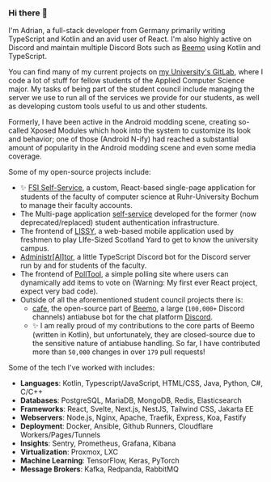 ### Hi there 👋

I'm Adrian, a full-stack developer from Germany primarily writing TypeScript and Kotlin and an avid user of React. I'm also highly active on Discord and maintain multiple Discord Bots such as [Beemo](https://beemo.gg/) using Kotlin and TypeScript.

You can find many of my current projects on [my University's GitLab](https://gitlab.ruhr-uni-bochum.de/__), where I code a lot of stuff for fellow students of the Applied Computer Science major. My tasks of being part of the student council include managing the server we use to run all of the services we provide for our students, as well as developing custom tools useful to us and other students.

Formerly, I have been active in the Android modding scene, creating so-called Xposed Modules which hook into the system to customize its look and behavior; one of those (Android N-ify) had reached a substantial amount of popularity in the Android modding scene and even some media coverage.

Some of my open-source projects include:

- ✨ [FSI Self-Service](https://gitlab.ruhr-uni-bochum.de/fsi/idm/self-service-frontend), a custom, React-based single-page application for students of the faculty of computer science at Ruhr-University Bochum to manage their faculty accounts.
- The Multi-page application [self-service](https://gitlab.ruhr-uni-bochum.de/fs-ai/fsr/src/user-self-service) developed for the former (now deprecated/replaced) student authentication infrastructure.
- The frontend of [LISSY](https://gitlab.ruhr-uni-bochum.de/fs-ai/fsr/src/lissy/frontend), a web-based mobile application used by freshmen to play LIfe-Sized Scotland Yard to get to know the university campus.
- [Administr\[AI\]tor](https://gitlab.ruhr-uni-bochum.de/fs-ai/fsr/src/administraitor), a little TypeScript Discord bot for the Discord server run by and for students of the faculty.
- The frontend of [PollTool](https://gitlab.ruhr-uni-bochum.de/fs-ai/fsr/src/polltool/polltool-v2/-/tree/master/frontend/polltool), a simple polling site where users can dynamically add items to vote on (Warning: My first ever React project, expect very bad code).
- Outside of all the aforementioned student council projects there is:
  - [cafe](https://github.com/beemobot/cafe), the open-source part of [Beemo](https://beemo.gg/), a large (`100,000+` Discord channels) antiabuse bot for the chat platform [Discord](https://discord.com/).
  - ✨ I am really proud of my contributions to the core parts of Beemo (written in Kotlin), but unfortunately, they are closed-source due to the sensitive nature of antiabuse handling. So far, I have contributed more than `50,000` changes in over `179` pull requests!

Some of the tech I've worked with includes:
- **Languages**: Kotlin, Typescript/JavaScript, HTML/CSS, Java, Python, C#, C/C++
- **Databases**: PostgreSQL, MariaDB, MongoDB, Redis, Elasticsearch
- **Frameworks**: React, Svelte, Next.js, NestJS, Tailwind CSS, Jakarta EE
- **Webservers**: Node.js, Nginx, Apache, Traefik, Express, Koa, Fastify
- **Deployment**: Docker, Ansible, Github Runners, Cloudflare Workers/Pages/Tunnels
- **Insights**: Sentry, Prometheus, Grafana, Kibana
- **Virtualization**: Proxmox, LXC
- **Machine Learning**: TensorFlow, Keras, PyTorch
- **Message Brokers**: Kafka, Redpanda, RabbitMQ
